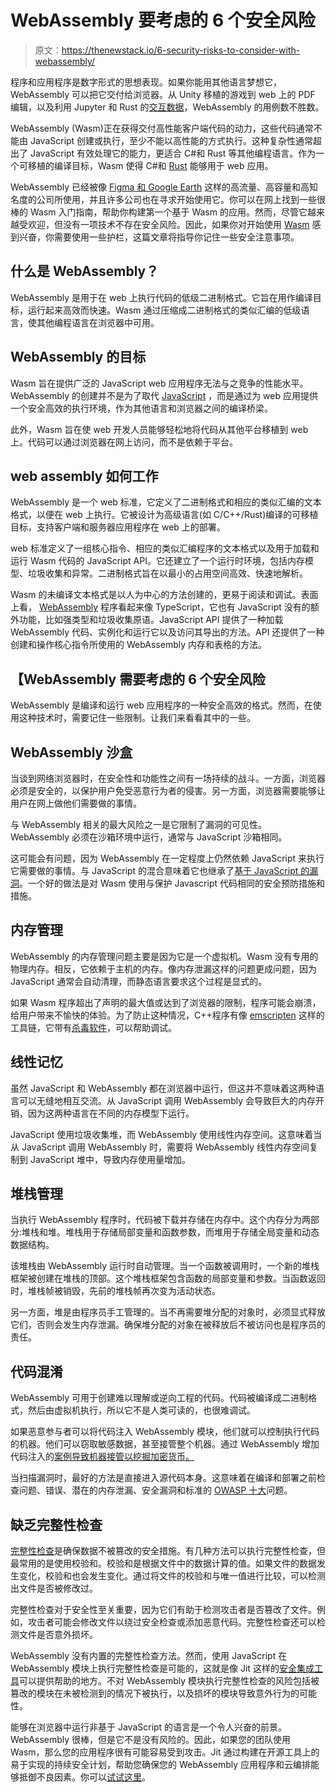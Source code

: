 # WebAssembly 要考虑的 6 个安全风险

> 原文：<https://thenewstack.io/6-security-risks-to-consider-with-webassembly/>

程序和应用程序是数字形式的思想表现。如果你能用其他语言梦想它，WebAssembly 可以把它交付给浏览器。从 Unity 移植的游戏到 web 上的 PDF 编辑，以及利用 Jupyter 和 Rust 的[交互数据](https://www.youtube.com/watch?v=5dl_m_6T2bU)，WebAssembly 的用例数不胜数。

WebAssembly (Wasm)正在获得交付高性能客户端代码的动力，这些代码通常不能由 JavaScript 创建或执行，至少不能以高性能的方式执行。这种复杂性通常超出了 JavaScript 有效处理它的能力，更适合 C#和 Rust 等其他编程语言。作为一个可移植的编译目标，Wasm 使得 C#和 [Rust](https://thenewstack.io/adoption-of-rust-whos-using-it-and-how/) 能够用于 web 应用。

WebAssembly 已经被像 [Figma 和 Google Earth](https://madewithwebassembly.com/) 这样的高流量、高容量和高知名度的公司所使用，并且许多公司也在寻求开始使用它。你可以在网上找到一些很棒的 Wasm 入门指南，帮助你构建第一个基于 Wasm 的应用。然而，尽管它越来越受欢迎，但没有一项技术不存在安全风险。因此，如果你对开始使用 [Wasm](https://thenewstack.io/what-makes-wasm-different/) 感到兴奋，你需要使用一些护栏，这篇文章将指导你记住一些安全注意事项。

## **什么是 WebAssembly？**

WebAssembly 是用于在 web 上执行代码的低级二进制格式。它旨在用作编译目标，运行起来高效而快速。Wasm 通过压缩成二进制格式的类似汇编的低级语言，使其他编程语言在浏览器中可用。

## **WebAssembly 的目标**

Wasm 旨在提供广泛的 JavaScript web 应用程序无法与之竞争的性能水平。WebAssembly 的创建并不是为了取代 [JavaScript](https://thenewstack.io/javascript-developers-on-what-matters-and-whats-next/) ，而是通过为 web 应用提供一个安全高效的执行环境，作为其他语言和浏览器之间的编译桥梁。

此外，Wasm 旨在使 web 开发人员能够轻松地将代码从其他平台移植到 web 上。代码可以通过浏览器在网上访问，而不是依赖于平台。

## **web assembly 如何工作**

WebAssembly 是一个 web 标准，它定义了二进制格式和相应的类似汇编的文本格式，以便在 web 上执行。它被设计为高级语言(如 C/C++/Rust)编译的可移植目标，支持客户端和服务器应用程序在 web 上的部署。

web 标准定义了一组核心指令、相应的类似汇编程序的文本格式以及用于加载和运行 Wasm 代码的 JavaScript API。它还建立了一个运行时环境，包括内存模型、垃圾收集和异常。二进制格式旨在以最小的占用空间高效、快速地解析。

Wasm 的未编译文本格式是以人为中心的方法创建的，更易于阅读和调试。表面上看， [WebAssembly](https://thenewstack.io/the-latest-milestones-on-webassemblys-road-to-maturity/) 程序看起来像 TypeScript，它也有 JavaScript 没有的额外功能，比如强类型和垃圾收集原语。JavaScript API 提供了一种加载 WebAssembly 代码、实例化和运行它以及访问其导出的方法。API 还提供了一种创建和操作核心指令所使用的 WebAssembly 内存和表格的方法。

## 【WebAssembly 需要考虑的 6 个安全风险

WebAssembly 是编译和运行 web 应用程序的一种安全高效的格式。然而，在使用这种技术时，需要记住一些限制。让我们来看看其中的一些。

## **WebAssembly 沙盒**

当谈到网络浏览器时，在安全性和功能性之间有一场持续的战斗。一方面，浏览器必须是安全的，以保护用户免受恶意行为者的侵害。另一方面，浏览器需要能够让用户在网上做他们需要做的事情。

与 WebAssembly 相关的最大风险之一是它限制了漏洞的可见性。WebAssembly 必须在沙箱环境中运行，通常与 JavaScript 沙箱相同。

这可能会有问题，因为 WebAssembly 在一定程度上仍然依赖 JavaScript 来执行它需要做的事情。与 JavaScript 的混合意味着它也继承了[基于 JavaScript 的漏洞](https://www.forcepoint.com/blog/x-labs/webassembly-potentials-and-pitfalls)。一个好的做法是对 Wasm 使用与保护 Javascript 代码相同的安全预防措施和措施。

## **内存管理**

WebAssembly 的内存管理问题主要是因为它是一个虚拟机。Wasm 没有专用的物理内存。相反，它依赖于主机的内存。像内存泄漏这样的问题更成问题，因为 JavaScript 通常会自动清理，而静态语言要求这个过程是显式的。

如果 Wasm 程序超出了声明的最大值或达到了浏览器的限制，程序可能会崩溃，给用户带来不愉快的体验。为了防止这种情况，C++程序有像 [emscripten](https://emscripten.org/docs/introducing_emscripten/index.html) 这样的工具链，它带有[杀毒软件](https://emscripten.org/docs/debugging/Sanitizers.html)，可以帮助调试。

## **线性记忆**

虽然 JavaScript 和 WebAssembly 都在浏览器中运行，但这并不意味着这两种语言可以无缝地相互交流。从 JavaScript 调用 WebAssembly 会导致巨大的内存开销，因为这两种语言在不同的内存模型下运行。

JavaScript 使用垃圾收集堆，而 WebAssembly 使用线性内存空间。这意味着当从 JavaScript 调用 WebAssembly 时，需要将 WebAssembly 线性内存空间复制到 JavaScript 堆中，导致内存使用量增加。

## **堆栈管理**

当执行 WebAssembly 程序时，代码被下载并存储在内存中。这个内存分为两部分:堆栈和堆。堆栈用于存储局部变量和函数参数，而堆用于存储全局变量和动态数据结构。

该堆栈由 WebAssembly 运行时自动管理。当一个函数被调用时，一个新的堆栈框架被创建在堆栈的顶部。这个堆栈框架包含函数的局部变量和参数。当函数返回时，堆栈帧被销毁，先前的堆栈帧再次变为活动状态。

另一方面，堆是由程序员手工管理的。当不再需要堆分配的对象时，必须显式释放它们，否则会发生内存泄漏。确保堆分配的对象在被释放后不被访问也是程序员的责任。

## **代码混淆**

WebAssembly 可用于创建难以理解或逆向工程的代码。代码被编译成二进制格式，然后由虚拟机执行，所以它不是人类可读的，也很难调试。

如果恶意参与者可以将代码注入 WebAssembly 模块，他们就可以控制执行代码的机器。他们可以窃取敏感数据，甚至接管整个机器。通过 WebAssembly 增加代码注入的[案例导致机器接管以挖掘加密货币。](https://thehackernews.com/2022/07/hackers-increasingly-using-webassembly.html)

当扫描漏洞时，最好的方法是直接进入源代码本身。这意味着在编译和部署之前检查问题、错误、潜在的内存泄漏、安全漏洞和标准的 [OWASP 十大](https://www.jit.io/blog/the-in-depth-guide-to-owasps-top-10-vulnerabilities)问题。

## **缺乏完整性检查**

[完整性检查](https://www.jit.io/blog/6-essential-steps-to-use-owasp-zap-for-penetration-testing)是确保数据不被篡改的安全措施。有几种方法可以执行完整性检查，但最常用的是使用校验和。校验和是根据文件中的数据计算的值。如果文件的数据发生变化，校验和也会发生变化。通过将文件的校验和与唯一值进行比较，可以检测出文件是否被修改过。

完整性检查对于安全性至关重要，因为它们有助于检测攻击者是否篡改了文件。例如，攻击者可能会修改文件以绕过安全检查或添加恶意代码。完整性检查还可以检测文件是否意外损坏。

WebAssembly 没有内置的完整性检查方法。然而，使用 JavaScript 在 WebAssembly 模块上执行完整性检查是可能的，这就是像 Jit 这样的[安全集成工具](https://www.jit.io/security-tools)可以提供帮助的地方。不对 WebAssembly 模块执行完整性检查的风险包括被篡改的模块在未被检测到的情况下被执行，以及损坏的模块导致意外行为的可能性。

能够在浏览器中运行非基于 JavaScript 的语言是一个令人兴奋的前景。WebAssembly 很棒，但是它不是没有风险的。因此，如果您的团队使用 Wasm，那么您的应用程序很有可能容易受到攻击。Jit 通过构建在开源工具上的易于实现的持续安全计划，帮助您确保您的 WebAssembly 应用程序和云编排能够抵御不良因素。你可以[试试这里](https://platform.jit.io/login?distinctID=182f4433453df9-018717c8be199b-26021d51-e1000-182f4433454d52&items=)。

<svg xmlns:xlink="http://www.w3.org/1999/xlink" viewBox="0 0 68 31" version="1.1"><title>Group</title> <desc>Created with Sketch.</desc></svg>